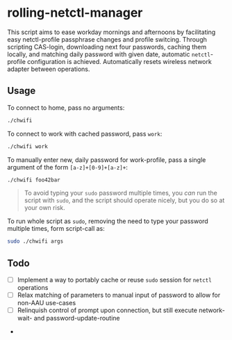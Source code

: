 # rolling-netctl-manager
This script aims to ease workday mornings and afternoons by facilitating easy netctl-profile passphrase changes and profile switcing. 
Through scripting CAS-login, downloading next four passwords, caching them locally, and matching daily password with given date, automatic `netctl`-profile configuration is achieved.
Automatically resets wireless network adapter between operations.

## Usage
To connect to home, pass no arguments:

```sh
./chwifi
```

To connect to work with cached password, pass `work`:

```sh
./chwifi work
```

To manually enter new, daily password for work-profile, pass a single argument of the form `[a-z]+[0-9]+[a-z]+`:

```sh
./chwifi foo42bar
```

> To avoid typing your `sudo` password multiple times, you *can* run the script with `sudo`, and the script should operate nicely, but you do so at your own risk.

To run whole script as `sudo`, removing the need to type your password multiple times, form script-call as:

```sh
sudo ./chwifi args
```

## Todo
- [ ] Implement a way to portably cache or reuse `sudo` session for `netctl` operations
- [ ] Relax matching of parameters to manual input of password to allow for non-AAU use-cases
- [ ] Relinquish control of prompt upon connection, but still execute network-wait- and password-update-routine
- 
